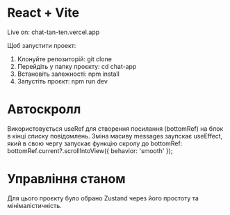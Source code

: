 # React + Vite

Live on: chat-tan-ten.vercel.app

Щоб запустити проект:
 1. Клонуйте репозиторій: git clone <repo-url>
 2. Перейдіть у папку проєкту: cd chat-app
 3. Встановіть залежності: npm install
 4. Запустіть проєкт: npm run dev

# Автоскролл
Використовується useRef для створення посилання (bottomRef) на блок в кінці списку повідомлень.
Зміна масиву messages заупскає useEffect, який в свою чергу запускає функцію скролу до bottomRef:
    bottomRef.current?.scrollIntoView({ behavior: 'smooth' });

# Управління станом
Для цього проєкту було обрано Zustand через його простоту та мінімалістичність.



